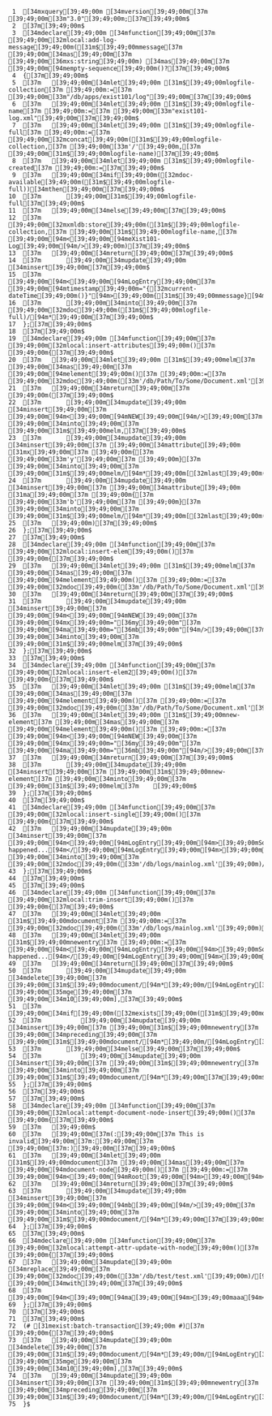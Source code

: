      1	[34mxquery[39;49;00m [34mversion[39;49;00m[37m [39;49;00m[33m"3.0"[39;49;00m;[37m[39;49;00m$
     2	[37m[39;49;00m$
     3	[34mdeclare[39;49;00m [34mfunction[39;49;00m[37m [39;49;00m[32mlocal:add-log-message[39;49;00m([31m$[39;49;00mmessage[37m [39;49;00m[34mas[39;49;00m[37m [39;49;00m[36mxs:string[39;49;00m) [34mas[39;49;00m[37m [39;49;00m[94mempty-sequence[39;49;00m()?[37m[39;49;00m$
     4	{[37m[39;49;00m$
     5	[37m	[39;49;00m[34mlet[39;49;00m [31m$[39;49;00mlogfile-collection[37m [39;49;00m:=[37m [39;49;00m[33m"/db/apps/exist101/log"[39;49;00m[37m[39;49;00m$
     6	[37m	[39;49;00m[34mlet[39;49;00m [31m$[39;49;00mlogfile-name[37m [39;49;00m:=[37m [39;49;00m[33m"exist101-log.xml"[39;49;00m[37m[39;49;00m$
     7	[37m	[39;49;00m[34mlet[39;49;00m [31m$[39;49;00mlogfile-full[37m [39;49;00m:=[37m [39;49;00m[32mconcat[39;49;00m([31m$[39;49;00mlogfile-collection,[37m [39;49;00m[33m'/'[39;49;00m,[37m [39;49;00m[31m$[39;49;00mlogfile-name)[37m[39;49;00m$
     8	[37m	[39;49;00m[34mlet[39;49;00m [31m$[39;49;00mlogfile-created[37m [39;49;00m:=[37m[39;49;00m$
     9	[37m	[39;49;00m[34mif[39;49;00m([32mdoc-available[39;49;00m([31m$[39;49;00mlogfile-full))[34mthen[39;49;00m[37m[39;49;00m$
    10	[37m		[39;49;00m[31m$[39;49;00mlogfile-full[37m[39;49;00m$
    11	[37m	[39;49;00m[34melse[39;49;00m[37m[39;49;00m$
    12	[37m		[39;49;00m[32mxmldb:store[39;49;00m([31m$[39;49;00mlogfile-collection,[37m [39;49;00m[31m$[39;49;00mlogfile-name,[37m [39;49;00m[94m<[39;49;00m[94meXist101-Log[39;49;00m[94m/>[39;49;00m)[37m[39;49;00m$
    13	[37m	[39;49;00m[34mreturn[39;49;00m[37m[39;49;00m$
    14	[37m		[39;49;00m[34mupdate[39;49;00m [34minsert[39;49;00m[37m[39;49;00m$
    15	[37m			[39;49;00m[94m<[39;49;00m[94mLogEntry[39;49;00m[37m [39;49;00m[94mtimestamp[39;49;00m="{[32mcurrent-dateTime[39;49;00m()}"[94m>[39;49;00m{[31m$[39;49;00mmessage}[94m</[39;49;00m[94mLogEntry[39;49;00m[94m>[39;49;00m[37m[39;49;00m$
    16	[37m		[39;49;00m[34minto[39;49;00m[37m [39;49;00m[32mdoc[39;49;00m([31m$[39;49;00mlogfile-full)/[94m*[39;49;00m[37m[39;49;00m$
    17	};[37m[39;49;00m$
    18	[37m[39;49;00m$
    19	[34mdeclare[39;49;00m [34mfunction[39;49;00m[37m [39;49;00m[32mlocal:insert-attributes[39;49;00m()[37m [39;49;00m{[37m[39;49;00m$
    20	[37m	[39;49;00m[34mlet[39;49;00m [31m$[39;49;00melm[37m [39;49;00m[34mas[39;49;00m[37m [39;49;00m[94melement[39;49;00m()[37m [39;49;00m:=[37m [39;49;00m[32mdoc[39;49;00m([33m'/db/Path/To/Some/Document.xml'[39;49;00m)/[94m*[39;49;00m[37m[39;49;00m$
    21	[37m	[39;49;00m[34mreturn[39;49;00m[37m [39;49;00m([37m[39;49;00m$
    22	[37m		[39;49;00m[34mupdate[39;49;00m [34minsert[39;49;00m[37m [39;49;00m[94m<[39;49;00m[94mNEW[39;49;00m[94m/>[39;49;00m[37m [39;49;00m[34minto[39;49;00m[37m [39;49;00m[31m$[39;49;00melm,[37m[39;49;00m$
    23	[37m		[39;49;00m[34mupdate[39;49;00m [34minsert[39;49;00m[37m [39;49;00m[34mattribute[39;49;00m [31mx[39;49;00m[37m [39;49;00m{[37m [39;49;00m[33m'y'[39;49;00m[37m [39;49;00m}[37m [39;49;00m[34minto[39;49;00m[37m [39;49;00m[31m$[39;49;00melm/[94m*[39;49;00m[[32mlast[39;49;00m()],[37m[39;49;00m$
    24	[37m		[39;49;00m[34mupdate[39;49;00m [34minsert[39;49;00m[37m [39;49;00m[34mattribute[39;49;00m [31ma[39;49;00m[37m [39;49;00m{[37m [39;49;00m[33m'b'[39;49;00m[37m [39;49;00m}[37m [39;49;00m[34minto[39;49;00m[37m [39;49;00m[31m$[39;49;00melm/[94m*[39;49;00m[[32mlast[39;49;00m()][37m[39;49;00m$
    25	[37m	[39;49;00m)[37m[39;49;00m$
    26	};[37m[39;49;00m$
    27	[37m[39;49;00m$
    28	[34mdeclare[39;49;00m [34mfunction[39;49;00m[37m [39;49;00m[32mlocal:insert-elem[39;49;00m()[37m [39;49;00m{[37m[39;49;00m$
    29	[37m	[39;49;00m[34mlet[39;49;00m [31m$[39;49;00melm[37m [39;49;00m[34mas[39;49;00m[37m [39;49;00m[94melement[39;49;00m()[37m [39;49;00m:=[37m [39;49;00m[32mdoc[39;49;00m([33m'/db/Path/To/Some/Document.xml'[39;49;00m)/[94m*[39;49;00m[37m[39;49;00m$
    30	[37m	[39;49;00m[34mreturn[39;49;00m[37m[39;49;00m$
    31	[37m		[39;49;00m[34mupdate[39;49;00m [34minsert[39;49;00m[37m [39;49;00m[94m<[39;49;00m[94mNEW[39;49;00m[37m [39;49;00m[94mx[39;49;00m="[36my[39;49;00m"[37m [39;49;00m[94ma[39;49;00m="[36mb[39;49;00m"[94m/>[39;49;00m[37m [39;49;00m[34minto[39;49;00m[37m [39;49;00m[31m$[39;49;00melm[37m[39;49;00m$
    32	};[37m[39;49;00m$
    33	[37m[39;49;00m$
    34	[34mdeclare[39;49;00m [34mfunction[39;49;00m[37m [39;49;00m[32mlocal:insert-elem2[39;49;00m()[37m [39;49;00m{[37m[39;49;00m$
    35	[37m	[39;49;00m[34mlet[39;49;00m [31m$[39;49;00melm[37m [39;49;00m[34mas[39;49;00m[37m [39;49;00m[94melement[39;49;00m()[37m [39;49;00m:=[37m [39;49;00m[32mdoc[39;49;00m([33m'/db/Path/To/Some/Document.xml'[39;49;00m)/[94m*[39;49;00m[37m[39;49;00m$
    36	[37m	[39;49;00m[34mlet[39;49;00m [31m$[39;49;00mnew-element[37m [39;49;00m[34mas[39;49;00m[37m [39;49;00m[94melement[39;49;00m()[37m [39;49;00m:=[37m [39;49;00m[94m<[39;49;00m[94mNEW[39;49;00m[37m [39;49;00m[94mx[39;49;00m="[36my[39;49;00m"[37m [39;49;00m[94ma[39;49;00m="[36mb[39;49;00m"[94m/>[39;49;00m[37m[39;49;00m$
    37	[37m	[39;49;00m[34mreturn[39;49;00m[37m[39;49;00m$
    38	[37m		[39;49;00m[34mupdate[39;49;00m [34minsert[39;49;00m[37m [39;49;00m[31m$[39;49;00mnew-element[37m [39;49;00m[34minto[39;49;00m[37m [39;49;00m[31m$[39;49;00melm[37m	[39;49;00m$
    39	};[37m[39;49;00m$
    40	[37m[39;49;00m$
    41	[34mdeclare[39;49;00m [34mfunction[39;49;00m[37m [39;49;00m[32mlocal:insert-single[39;49;00m()[37m [39;49;00m{[37m[39;49;00m$
    42	[37m	[39;49;00m[34mupdate[39;49;00m [34minsert[39;49;00m[37m [39;49;00m[94m<[39;49;00m[94mLogEntry[39;49;00m[94m>[39;49;00mSomething happened...[94m</[39;49;00m[94mLogEntry[39;49;00m[94m>[39;49;00m[37m [39;49;00m[34minto[39;49;00m[37m [39;49;00m[32mdoc[39;49;00m([33m'/db/logs/mainlog.xml'[39;49;00m)/[94m*[39;49;00m[37m[39;49;00m$
    43	};[37m[39;49;00m$
    44	[37m[39;49;00m$
    45	[37m[39;49;00m$
    46	[34mdeclare[39;49;00m [34mfunction[39;49;00m[37m [39;49;00m[32mlocal:trim-insert[39;49;00m()[37m [39;49;00m{[37m[39;49;00m$
    47	[37m	[39;49;00m[34mlet[39;49;00m [31m$[39;49;00mdocument[37m [39;49;00m:=[37m [39;49;00m[32mdoc[39;49;00m([33m'/db/logs/mainlog.xml'[39;49;00m)[37m[39;49;00m$
    48	[37m	[39;49;00m[34mlet[39;49;00m [31m$[39;49;00mnewentry[37m [39;49;00m:=[37m [39;49;00m[94m<[39;49;00m[94mLogEntry[39;49;00m[94m>[39;49;00mSomething happened...[94m</[39;49;00m[94mLogEntry[39;49;00m[94m>[39;49;00m[37m[39;49;00m$
    49	[37m	[39;49;00m[34mreturn[39;49;00m[37m[39;49;00m$
    50	[37m		[39;49;00m[34mupdate[39;49;00m [34mdelete[39;49;00m[37m [39;49;00m[31m$[39;49;00mdocument/[94m*[39;49;00m/[94mLogEntry[39;49;00m[[32mposition[39;49;00m()[37m [39;49;00m[35mge[39;49;00m[37m [39;49;00m[34m10[39;49;00m],[37m[39;49;00m$
    51	[37m		[39;49;00m[34mif[39;49;00m([32mexists[39;49;00m([31m$[39;49;00mdocument/[94m*[39;49;00m/[94mLogEntry[39;49;00m[[34m1[39;49;00m]))[34mthen[39;49;00m[37m[39;49;00m$
    52	[37m			[39;49;00m[34mupdate[39;49;00m [34minsert[39;49;00m[37m [39;49;00m[31m$[39;49;00mnewentry[37m [39;49;00m[34mpreceding[39;49;00m[37m [39;49;00m[31m$[39;49;00mdocument/[94m*[39;49;00m/[94mLogEntry[39;49;00m[[34m1[39;49;00m][37m[39;49;00m$
    53	[37m		[39;49;00m[34melse[39;49;00m[37m[39;49;00m$
    54	[37m			[39;49;00m[34mupdate[39;49;00m [34minsert[39;49;00m[37m [39;49;00m[31m$[39;49;00mnewentry[37m [39;49;00m[34minto[39;49;00m[37m [39;49;00m[31m$[39;49;00mdocument/[94m*[39;49;00m[37m[39;49;00m$
    55	};[37m[39;49;00m$
    56	[37m[39;49;00m$
    57	[37m[39;49;00m$
    58	[34mdeclare[39;49;00m [34mfunction[39;49;00m[37m [39;49;00m[32mlocal:attempt-document-node-insert[39;49;00m()[37m [39;49;00m{[37m[39;49;00m$
    59	[37m	[39;49;00m$
    60	[37m	[39;49;00m[37m(:[39;49;00m[37m This is invalid[39;49;00m[37m:[39;49;00m[37m [39;49;00m[37m:)[39;49;00m[37m[39;49;00m$
    61	[37m	[39;49;00m[34mlet[39;49;00m [31m$[39;49;00mdocument[37m [39;49;00m[34mas[39;49;00m[37m [39;49;00m[94mdocument-node[39;49;00m()[37m [39;49;00m:=[37m [39;49;00m[94m<[39;49;00m[94mRoot[39;49;00m[94m>[39;49;00m[94m<[39;49;00m[94ma[39;49;00m[94m/>[39;49;00m[94m</[39;49;00m[94mRoot[39;49;00m[94m>[39;49;00m[37m[39;49;00m$
    62	[37m	[39;49;00m[34mreturn[39;49;00m[37m[39;49;00m$
    63	[37m		[39;49;00m[34mupdate[39;49;00m [34minsert[39;49;00m[37m [39;49;00m[94m<[39;49;00m[94mb[39;49;00m[94m/>[39;49;00m[37m [39;49;00m[34minto[39;49;00m[37m [39;49;00m[31m$[39;49;00mdocument/[94m*[39;49;00m[37m[39;49;00m$
    64	};[37m[39;49;00m$
    65	[37m[39;49;00m$
    66	[34mdeclare[39;49;00m [34mfunction[39;49;00m[37m [39;49;00m[32mlocal:attempt-attr-update-with-node[39;49;00m()[37m [39;49;00m{[37m[39;49;00m$
    67	[37m	[39;49;00m[34mupdate[39;49;00m [34mreplace[39;49;00m[37m [39;49;00m[32mdoc[39;49;00m([33m'/db/test/test.xml'[39;49;00m)/[94m*[39;49;00m/[36m@name[39;49;00m[37m [39;49;00m[34mwith[39;49;00m[37m[39;49;00m$
    68	[37m		[39;49;00m[94m<[39;49;00m[94ma[39;49;00m[94m>[39;49;00maaa[94m<[39;49;00m[94mb[39;49;00m[94m>[39;49;00mbbb[94m</[39;49;00m[94mb[39;49;00m[94m>[39;49;00m[94m</[39;49;00m[94ma[39;49;00m[94m>[39;49;00m[37m[39;49;00m$
    69	};[37m[39;49;00m$
    70	[37m[39;49;00m$
    71	[37m[39;49;00m$
    72	(# [31mexist:batch-transaction[39;49;00m #)[37m [39;49;00m{[37m[39;49;00m$
    73	[37m	[39;49;00m[34mupdate[39;49;00m [34mdelete[39;49;00m[37m [39;49;00m[31m$[39;49;00mdocument/[94m*[39;49;00m/[94mLogEntry[39;49;00m[[32mposition[39;49;00m()[37m [39;49;00m[35mge[39;49;00m[37m [39;49;00m[34m10[39;49;00m],[37m[39;49;00m$
    74	[37m	[39;49;00m[34mupdate[39;49;00m [34minsert[39;49;00m[37m [39;49;00m[31m$[39;49;00mnewentry[37m [39;49;00m[34mpreceding[39;49;00m[37m [39;49;00m[31m$[39;49;00mdocument/[94m*[39;49;00m/[94mLogEntry[39;49;00m[[34m1[39;49;00m][37m[39;49;00m$
    75	}$
